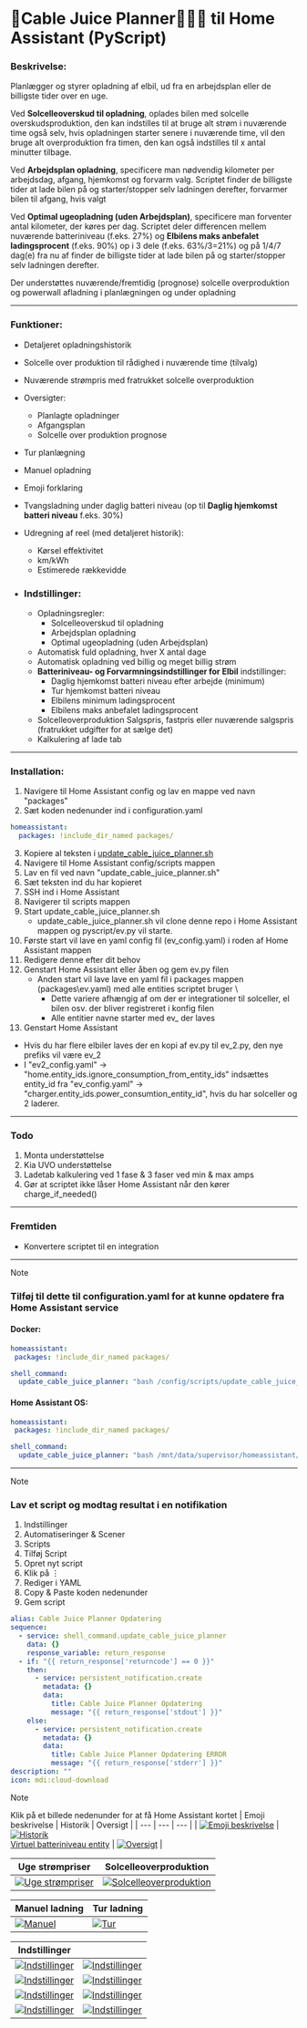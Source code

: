 # 🚗Cable Juice Planner🔋🌞📅 til Home Assistant (PyScript)

### Beskrivelse:
Planlægger og styrer opladning af elbil, ud fra en arbejdsplan eller de billigste tider over en uge.

Ved **Solcelleoverskud til opladning**, oplades bilen med solcelle overskudsproduktion, den kan indstilles til at bruge alt strøm i nuværende time også selv, hvis opladningen starter senere i nuværende time, vil den bruge alt overproduktion fra timen, den kan også indstilles til x antal minutter tilbage.

Ved **Arbejdsplan opladning**, specificere man nødvendig kilometer per arbejdsdag, afgang, hjemkomst og forvarm valg. Scriptet finder de billigste tider at lade bilen på og starter/stopper selv ladningen derefter, forvarmer bilen til afgang, hvis valgt

Ved **Optimal ugeopladning (uden Arbejdsplan)**, specificere man forventer antal kilometer, der køres per dag. Scriptet deler differencen mellem nuværende batteriniveau (f.eks. 27%) og **Elbilens maks anbefalet ladingsprocent** (f.eks. 90%) op i 3 dele (f.eks. 63%/3=21%) og på 1/4/7 dag(e) fra nu af finder de billigste tider at lade bilen på og starter/stopper selv ladningen derefter.

Der understøttes nuværende/fremtidig (prognose) solcelle overproduktion og powerwall afladning i planlægningen og under opladning

---

### Funktioner:
- Detaljeret opladningshistorik
- Solcelle over produktion til rådighed i nuværende time (tilvalg)
- Nuværende strømpris med fratrukket solcelle overproduktion
- Oversigter:
  - Planlagte opladninger
  - Afgangsplan
  - Solcelle over produktion prognose
- Tur planlægning
- Manuel opladning
- Emoji forklaring
- Tvangsladning under daglig batteri niveau (op til **Daglig hjemkomst batteri niveau** f.eks. 30%)
- Udregning af reel (med detaljeret historik):
  - Kørsel effektivitet
  - km/kWh
  - Estimerede rækkevidde

- ### Indstillinger:
  - Opladningsregler:
    - Solcelleoverskud til opladning
    - Arbejdsplan opladning
    - Optimal ugeopladning (uden Arbejdsplan)
  - Automatisk fuld opladning, hver X antal dage
  - Automatisk opladning ved billig og meget billig strøm
  - **Batteriniveau- og Forvarmningsindstillinger for Elbil** indstillinger:
    - Daglig hjemkomst batteri niveau efter arbejde (minimum)
    - Tur hjemkomst batteri niveau
    - Elbilens minimum ladingsprocent
    - Elbilens maks anbefalet ladingsprocent
  - Solcelleoverproduktion Salgspris, fastpris eller nuværende salgspris (fratrukket udgifter for at sælge det)
  - Kalkulering af lade tab

---

### Installation:
1.  Navigere til Home Assistant config og lav en mappe ved navn "packages"
2.  Sæt koden nedenunder ind i configuration.yaml
```yaml
homeassistant:
  packages: !include_dir_named packages/
```
3. Kopiere al teksten i [update_cable_juice_planner.sh](scripts/update_cable_juice_planner.sh)
4. Navigere til Home Assistant config/scripts mappen
5. Lav en fil ved navn "update_cable_juice_planner.sh"
6. Sæt teksten ind du har kopieret
7. SSH ind i Home Assistant
8. Navigerer til scripts mappen
9. Start update_cable_juice_planner.sh
    - update_cable_juice_planner.sh vil clone denne repo i Home Assistant mappen og pyscript/ev.py vil starte.
10. Første start vil lave en yaml config fil (ev_config.yaml) i roden af Home Assistant mappen
11. Redigere denne efter dit behov
12. Genstart Home Assistant eller åben og gem ev.py filen
    - Anden start vil lave lave en yaml fil i packages mappen (packages\ev.yaml) med alle entities scriptet bruger \
        - Dette variere afhængig af om der er integrationer til solceller, el bilen osv. der bliver registreret i konfig filen
        - Alle entitier navne starter med ev_ der laves
13. Genstart Home Assistant

- Hvis du har flere elbiler laves der en kopi af ev.py til ev_2.py, den nye prefiks vil være ev_2
- I "ev2_config.yaml" -> "home.entity_ids.ignore_consumption_from_entity_ids" indsættes entity_id fra "ev_config.yaml" -> "charger.entity_ids.power_consumtion_entity_id", hvis du har solceller og 2 laderer.
---

### Todo
1. Monta understøttelse
2. Kia UVO understøttelse
3. Ladetab kalkulering ved 1 fase & 3 faser ved min & max amps
4. Gør at scriptet ikke låser Home Assistant når den kører charge_if_needed()
---
### Fremtiden
- Konvertere scriptet til en integration
---
> [!Note]
> ### Tilføj til dette til configuration.yaml for at kunne opdatere fra Home Assistant service
> #### Docker:
> ```yaml
>homeassistant:
>  packages: !include_dir_named packages/
>
> shell_command:
>   update_cable_juice_planner: "bash /config/scripts/update_cable_juice_planner.sh"
> ```
>
> #### Home Assistant OS:
> ```yaml
>homeassistant:
>  packages: !include_dir_named packages/
>
> shell_command:
>   update_cable_juice_planner: "bash /mnt/data/supervisor/homeassistant/scripts/update_cable_juice_planner.sh"
> ```
---
> [!Note]
> ### Lav et script og modtag resultat i en notifikation
> 1. Indstillinger
> 2. Automatiseringer & Scener
> 3. Scripts
> 4. Tilføj Script
> 5. Opret nyt script
> 6. Klik på ⋮
> 7. Rediger i YAML
> 8. Copy & Paste koden nedenunder
> 9. Gem script
> ```yaml
> alias: Cable Juice Planner Opdatering
> sequence:
>   - service: shell_command.update_cable_juice_planner
>     data: {}
>     response_variable: return_response
>   - if: "{{ return_response['returncode'] == 0 }}"
>     then:
>       - service: persistent_notification.create
>         metadata: {}
>         data:
>           title: Cable Juice Planner Opdatering
>           message: "{{ return_response['stdout'] }}"
>     else:
>       - service: persistent_notification.create
>         metadata: {}
>         data:
>           title: Cable Juice Planner Opdatering ERROR
>           message: "{{ return_response['stderr'] }}"
> description: ""
> icon: mdi:cloud-download
> ```

> [!Note]
> Klik på et billede nedenunder for at få Home Assistant kortet
> | Emoji beskrivelse | Historik | Oversigt |
> | --- | --- | --- |
> | [![Emoji beskrivelse](Cable-Juice-Planner-Readme/emoji_description.png)](Cable-Juice-Planner-Readme/cards/emoji_description.yaml) | [![Historik](Cable-Juice-Planner-Readme/history.png)](Cable-Juice-Planner-Readme/cards/history.yaml)<br>[Virtuel batteriniveau entity](Cable-Juice-Planner-Readme/cards/history_emulated_battery.yaml) | [![Oversigt](Cable-Juice-Planner-Readme/overview.png)](Cable-Juice-Planner-Readme/cards/overview.yaml) |
>
> | Uge strømpriser | Solcelleoverproduktion |
> | --- | --- |
> | [![Uge strømpriser](Cable-Juice-Planner-Readme/week_prices.png)](Cable-Juice-Planner-Readme/cards/week_prices.yaml) | [![Solcelleoverproduktion](Cable-Juice-Planner-Readme/solar_price_graf.png)](Cable-Juice-Planner-Readme/cards/solar_price_graf.yaml) |
>
> | Manuel ladning | Tur ladning |
> | --- | --- |
> | [![Manuel](Cable-Juice-Planner-Readme/manual.png)](Cable-Juice-Planner-Readme/cards/manual.yaml) | [![Tur](Cable-Juice-Planner-Readme/trip.png)](Cable-Juice-Planner-Readme/cards/trip.yaml) |
>
> | Indstillinger |  |
> | --- | --- |
> | [![Indstillinger](Cable-Juice-Planner-Readme/settings_solar_charging.png)](Cable-Juice-Planner-Readme/cards/settings_solar_charging.yaml) | [![Indstillinger](Cable-Juice-Planner-Readme/settings_fully_charged.png)](Cable-Juice-Planner/Readme/cards/settings_fully_charged.yaml) |
> | [![Indstillinger](Cable-Juice-Planner-Readme/settings_fill_up.png)](Cable-Juice-Planner-Readme/cards/settings_fill_up.yaml) | [![Indstillinger](Cable-Juice-Planner-Readme/settings_cheap_charging.png)](Cable-Juice-Planner-Readme/cards/settings_cheap_charging.yaml) |
> | [![Indstillinger](Cable-Juice-Planner-Readme/settings_workplan.png)](Cable-Juice-Planner-Readme/cards/settings_workplan.yaml) | [![Indstillinger](Cable-Juice-Planner-Readme/settings_battery_level_preheat.png)](Cable-Juice-Planner/Readme/cards/settings_battery_level_preheat.yaml) |
> | [![Indstillinger](Cable-Juice-Planner-Readme/settings_solar_sell_price.png)](Cable-Juice-Planner-Readme/cards/settings_solar_sell_price.yaml) | [![Indstillinger](Cable-Juice-Planner-Readme/settings_calculate_loss.png)](Cable-Juice-Planner-Readme/cards/settings_calculate_loss.yaml) |


